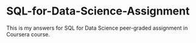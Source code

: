 # SQL-for-Data-Science-Assignment
This is my answers for SQL for Data Science peer-graded assignment in Coursera course.  
